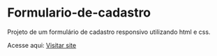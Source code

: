 # Formulario-de-cadastro

Projeto de um formulário de cadastro responsivo utilizando html e css.

Acesse aqui: <a href="https://diegoaccoimbra.github.io/Formulario-de-cadastro/" target="_blank">Visitar site</a>
